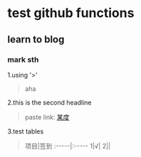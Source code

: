 # test github functions
## learn to blog
### mark sth 
1.using '>'
>aha

2.this is the second headline

> paste link: [某度](http://www.baidu.com/)

3.test tables

>项目|签到
:-----|:-----
1|√|
2||
